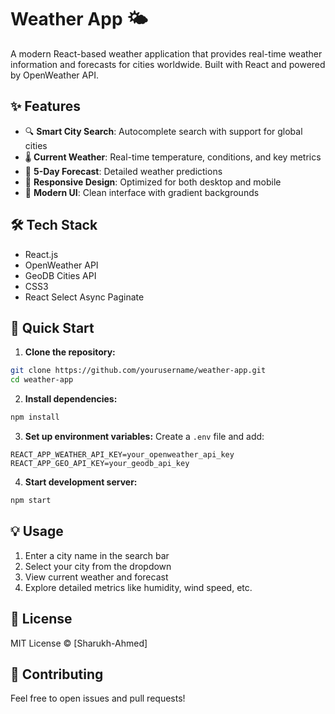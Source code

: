 # Weather App 🌤️

A modern React-based weather application that provides real-time weather information and forecasts for cities worldwide. Built with React and powered by OpenWeather API.

## ✨ Features

- 🔍 **Smart City Search**: Autocomplete search with support for global cities
- 🌡️ **Current Weather**: Real-time temperature, conditions, and key metrics
- 📅 **5-Day Forecast**: Detailed weather predictions
- 📱 **Responsive Design**: Optimized for both desktop and mobile
- 🎨 **Modern UI**: Clean interface with gradient backgrounds

## 🛠️ Tech Stack

- React.js
- OpenWeather API
- GeoDB Cities API
- CSS3
- React Select Async Paginate

## 🚀 Quick Start

1. **Clone the repository:**
```bash
git clone https://github.com/yourusername/weather-app.git
cd weather-app
```

2. **Install dependencies:**
```bash
npm install
```

3. **Set up environment variables:**
Create a `.env` file and add:
```
REACT_APP_WEATHER_API_KEY=your_openweather_api_key
REACT_APP_GEO_API_KEY=your_geodb_api_key
```

4. **Start development server:**
```bash
npm start
```

## 💡 Usage

1. Enter a city name in the search bar
2. Select your city from the dropdown
3. View current weather and forecast
4. Explore detailed metrics like humidity, wind speed, etc.

## 📝 License

MIT License © [Sharukh-Ahmed]

## 🤝 Contributing

Feel free to open issues and pull requests!